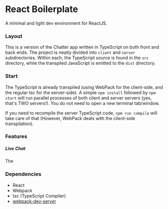 React Boilerplate
=====================

A minimal and light dev environment for ReactJS.

### Layout

This is a version of the Chatter app written in TypeScript on both front and back ends. The
project is neatly divided into `client` and `server` subdirectories. Within each, the TypeScript source is found in the `src` directory, while the transpiled JavaScript is emitted to the `dist` directory.

### Start

The TypeScript is already transpiled (using WebPack for the client-side, and the regular tsc for the server-side). A simple `npm install` followed by `npm start` will run parallel processes of both client and server servers (yes, that's TWO servers!). You do not need to open a new terminal tab/window.

If you need to recompile the server TypeScript code, `npm run compile` will take care of that (However, WebPack deals with the client-side transpilation).

### Features

##### Live Chat

The 

### Dependencies

* React
* Webpack
* tsc (TypeScript Compiler)
* [webpack-dev-server](https://github.com/webpack/webpack-dev-server)
